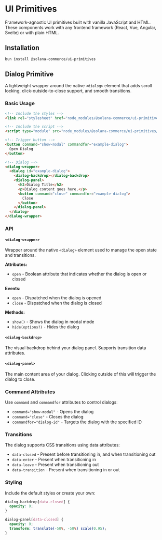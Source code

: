 # UI Primitives

Framework-agnostic UI primitives built with vanilla JavaScript and HTML. These components work with any frontend framework (React, Vue, Angular, Svelte) or with plain HTML.

## Installation

```bash
bun install @solana-commerce/ui-primitives
```

## Dialog Primitive

A lightweight wrapper around the native `<dialog>` element that adds scroll locking, click-outside-to-close support, and smooth transitions.

### Basic Usage

```html
<!-- Include the styles -->
<link rel="stylesheet" href="node_modules/@solana-commerce/ui-primitives/dist/dialog/styles.css">

<!-- Include the script -->
<script type="module" src="node_modules/@solana-commerce/ui-primitives/dist/dialog/index.js"></script>

<!-- Trigger button -->
<button command="show-modal" commandfor="example-dialog">
  Open Dialog
</button>

<!-- Dialog -->
<dialog-wrapper>
  <dialog id="example-dialog">
    <dialog-backdrop></dialog-backdrop>
    <dialog-panel>
      <h2>Dialog Title</h2>
      <p>Dialog content goes here.</p>
      <button command="close" commandfor="example-dialog">
        Close
      </button>
    </dialog-panel>
  </dialog>
</dialog-wrapper>
```

### API

#### `<dialog-wrapper>`

Wrapper around the native `<dialog>` element used to manage the open state and transitions.

**Attributes:**
- `open` - Boolean attribute that indicates whether the dialog is open or closed

**Events:**
- `open` - Dispatched when the dialog is opened
- `close` - Dispatched when the dialog is closed

**Methods:**
- `show()` - Shows the dialog in modal mode
- `hide(options?)` - Hides the dialog

#### `<dialog-backdrop>`

The visual backdrop behind your dialog panel. Supports transition data attributes.

#### `<dialog-panel>`

The main content area of your dialog. Clicking outside of this will trigger the dialog to close.

### Command Attributes

Use `command` and `commandfor` attributes to control dialogs:

- `command="show-modal"` - Opens the dialog
- `command="close"` - Closes the dialog
- `commandfor="dialog-id"` - Targets the dialog with the specified ID

### Transitions

The dialog supports CSS transitions using data attributes:

- `data-closed` - Present before transitioning in, and when transitioning out
- `data-enter` - Present when transitioning in
- `data-leave` - Present when transitioning out
- `data-transition` - Present when transitioning in or out

### Styling

Include the default styles or create your own:

```css
dialog-backdrop[data-closed] {
  opacity: 0;
}

dialog-panel[data-closed] {
  opacity: 0;
  transform: translate(-50%, -50%) scale(0.95);
}
``` 